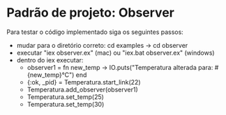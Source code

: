 # Padrão de projeto: Observer

Para testar o código implementado siga os seguintes passos:

* mudar para o diretório correto: cd examples -> cd observer
* executar "iex observer.ex" (mac) ou "iex.bat observer.ex" (windows)
* dentro do iex executar:
  * observer1 = fn new_temp ->
      IO.puts("Temperatura alterada para: #{new_temp}°C")
    end
  * {:ok, _pid} = Temperatura.start_link(22)
  * Temperatura.add_observer(observer1)
  * Temperatura.set_temp(25)
  * Temperatura.set_temp(30)
